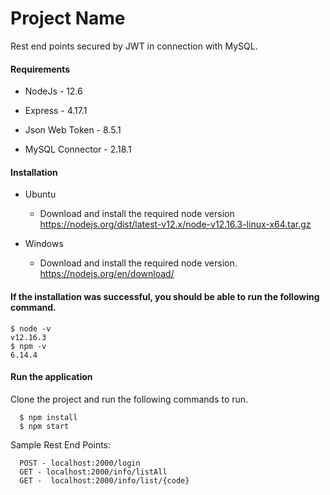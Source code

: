 # Project Name

Rest end points secured by JWT in connection with MySQL.

#### Requirements

- NodeJs - 12.6

- Express - 4.17.1

- Json Web Token - 8.5.1

- MySQL Connector - 2.18.1

#### Installation

- Ubuntu
	- Download and install the required node version
https://nodejs.org/dist/latest-v12.x/node-v12.16.3-linux-x64.tar.gz


- Windows
	- Download and install the required node version.
https://nodejs.org/en/download/

#### If the installation was successful, you should be able to run the following command.
	$ node -v
	v12.16.3
	$ npm -v
	6.14.4			

#### Run the application

 Clone the project and run the following commands to run.

	  $ npm install
	  $ npm start


Sample Rest End Points:

	  POST - localhost:2000/login
	  GET - localhost:2000/info/listAll
	  GET -  localhost:2000/info/list/{code}

